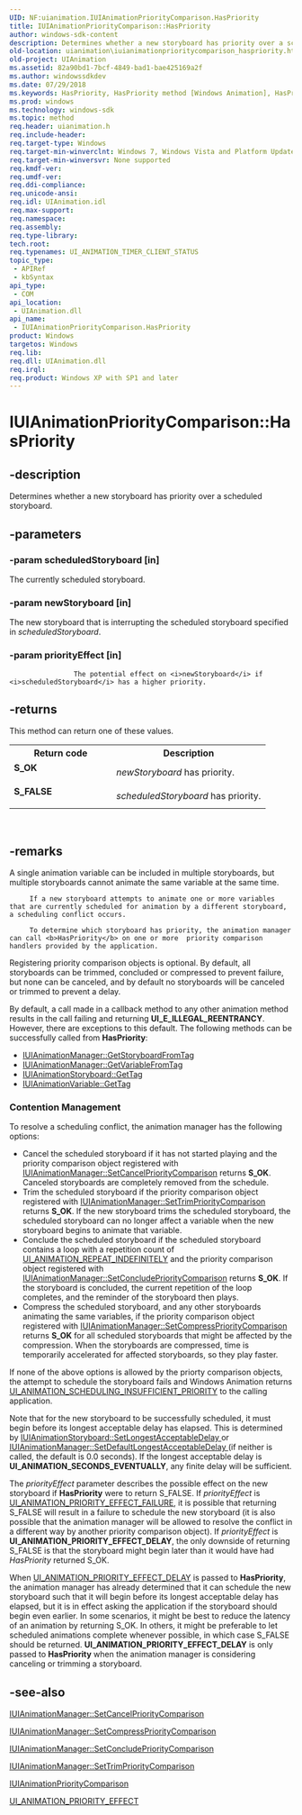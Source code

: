 ```yaml
---
UID: NF:uianimation.IUIAnimationPriorityComparison.HasPriority
title: IUIAnimationPriorityComparison::HasPriority
author: windows-sdk-content
description: Determines whether a new storyboard has priority over a scheduled storyboard.
old-location: uianimation\iuianimationprioritycomparison_haspriority.htm
old-project: UIAnimation
ms.assetid: 82a90bd1-7bcf-4849-bad1-bae425169a2f
ms.author: windowssdkdev
ms.date: 07/29/2018
ms.keywords: HasPriority, HasPriority method [Windows Animation], HasPriority method [Windows Animation],IUIAnimationPriorityComparison interface, IUIAnimationPriorityComparison interface [Windows Animation],HasPriority method, IUIAnimationPriorityComparison.HasPriority, IUIAnimationPriorityComparison::HasPriority, uianimation.iuianimationprioritycomparison_haspriority, uianimation/IUIAnimationPriorityComparison::HasPriority
ms.prod: windows
ms.technology: windows-sdk
ms.topic: method
req.header: uianimation.h
req.include-header: 
req.target-type: Windows
req.target-min-winverclnt: Windows 7, Windows Vista and Platform Update for Windows Vista [desktop apps \| UWP apps]
req.target-min-winversvr: None supported
req.kmdf-ver: 
req.umdf-ver: 
req.ddi-compliance: 
req.unicode-ansi: 
req.idl: UIAnimation.idl
req.max-support: 
req.namespace: 
req.assembly: 
req.type-library: 
tech.root: 
req.typenames: UI_ANIMATION_TIMER_CLIENT_STATUS
topic_type:
 - APIRef
 - kbSyntax
api_type:
 - COM
api_location:
 - UIAnimation.dll
api_name:
 - IUIAnimationPriorityComparison.HasPriority
product: Windows
targetos: Windows
req.lib: 
req.dll: UIAnimation.dll
req.irql: 
req.product: Windows XP with SP1 and later
---
```


# IUIAnimationPriorityComparison::HasPriority


## -description


Determines whether a new storyboard has priority over a scheduled storyboard.


## -parameters




### -param scheduledStoryboard [in]

The currently scheduled storyboard.


### -param newStoryboard [in]

The new storyboard that is interrupting the scheduled storyboard specified in <i>scheduledStoryboard</i>.


### -param priorityEffect [in]

 
					The potential effect on <i>newStoryboard</i> if <i>scheduledStoryboard</i> has a higher priority.


## -returns



This method can return one of these values.

<table>
<tr>
<th>Return code</th>
<th>Description</th>
</tr>
<tr>
<td width="40%">
<dl>
<dt><b>S_OK</b></dt>
</dl>
</td>
<td width="60%">
<i>newStoryboard</i> has priority.

</td>
</tr>
<tr>
<td width="40%">
<dl>
<dt><b>S_FALSE</b></dt>
</dl>
</td>
<td width="60%">
<i>scheduledStoryboard</i> has priority.

</td>
</tr>
</table>
 




## -remarks



A single animation variable can be included in multiple storyboards, 
         but multiple storyboards cannot animate the same variable at the same time.
         
         If a new storyboard attempts to animate one or more variables that are currently scheduled for animation by a different storyboard, a scheduling conflict occurs.
         
         To determine which storyboard has priority, the animation manager can call <b>HasPriority</b> on one or more  priority comparison handlers provided by the application.

Registering priority comparison objects is optional.  By default, all storyboards can be trimmed, concluded or compressed to prevent failure, but none can be canceled, and by default no storyboards will be canceled or trimmed to prevent a delay.

By default, a call made in a callback method to any other animation method results in the call failing and returning <b>UI_E_ILLEGAL_REENTRANCY</b>. However, there are exceptions to this default. The following methods can be successfully called from <b>HasPriority</b>:

<ul>
<li>
<a href="https://msdn.microsoft.com/74a9265a-3602-4707-949e-6073cbde9ac4">IUIAnimationManager::GetStoryboardFromTag</a>
</li>
<li>
<a href="https://msdn.microsoft.com/611c5341-f225-461d-9718-a2432d796764">IUIAnimationManager::GetVariableFromTag</a>
</li>
<li>
<a href="https://msdn.microsoft.com/9c74dc23-ea42-400d-a78c-79b716c5e614">IUIAnimationStoryboard::GetTag</a>
</li>
<li>
<a href="https://msdn.microsoft.com/2731d302-dc52-4a10-8012-a246856d132b">IUIAnimationVariable::GetTag</a>
</li>
</ul>
<h3><a id="Contention_Management"></a><a id="contention_management"></a><a id="CONTENTION_MANAGEMENT"></a>Contention Management</h3>

To resolve a scheduling conflict, 
         the animation manager has the following options:

<ul>
<li>Cancel the scheduled storyboard if it has not started playing and the priority comparison object registered with <a href="https://msdn.microsoft.com/cea146d1-4a9c-4089-8015-ac16602f5afd">IUIAnimationManager::SetCancelPriorityComparison</a> returns <b>S_OK</b>. Canceled storyboards are completely removed from the schedule.</li>
<li>Trim the scheduled storyboard if the priority comparison object registered with <a href="https://msdn.microsoft.com/f4c81cc4-4c00-4f78-819d-55f79972fe46">IUIAnimationManager::SetTrimPriorityComparison</a> returns <b>S_OK</b>. If the new storyboard trims the scheduled storyboard, the scheduled storyboard can no longer affect a variable when the new storyboard begins to animate that variable.</li>
<li>Conclude the scheduled storyboard if the scheduled storyboard contains a loop with a repetition count of <a href="https://msdn.microsoft.com/09213B74-16C9-48F9-9626-59FF6CFDE975">UI_ANIMATION_REPEAT_INDEFINITELY</a> and the priority comparison object registered with <a href="https://msdn.microsoft.com/00a3d7e4-7ad2-46a8-a9c2-0e725005c00b">IUIAnimationManager::SetConcludePriorityComparison</a> returns <b>S_OK</b>. If the storyboard is concluded, the current repetition of the loop completes, and the reminder of the storyboard then plays.</li>
<li>Compress the scheduled storyboard, and any other storyboards animating the same variables, if the priority comparison object registered with
            <a href="https://msdn.microsoft.com/bf2a7782-3541-483e-8d5e-3e82693f103c">IUIAnimationManager::SetCompressPriorityComparison</a>  returns <b>S_OK</b> for all scheduled storyboards that might be affected by the compression. When the storyboards are compressed, time is temporarily accelerated for affected storyboards, so they play faster.</li>
</ul>


If none of the above options is allowed by the priorty comparison objects, the attempt to schedule the storyboard fails and Windows Animation returns <a href="https://msdn.microsoft.com/2d62589a-9121-4af6-b704-566a28dcc21e">UI_ANIMATION_SCHEDULING_INSUFFICIENT_PRIORITY</a> to the calling application.

Note that for the new storyboard to be successfully scheduled, it must begin before its longest acceptable delay has elapsed.  This is determined by <a href="https://msdn.microsoft.com/5f87a4b1-8db9-42ba-963f-664db588c520">IUIAnimationStoryboard::SetLongestAcceptableDelay </a>or <a href="https://msdn.microsoft.com/27182009-1614-41a0-9b55-7c1dcb494883">IUIAnimationManager::SetDefaultLongestAcceptableDelay </a>(if neither is called, the default is 0.0 seconds).  If the longest acceptable delay is <b>UI_ANIMATION_SECONDS_EVENTUALLY</b>, any finite delay will be sufficient.

The <i>priorityEffect</i> parameter describes the possible effect on the new storyboard if <b>HasPriority</b> were to return S_FALSE.  If <i>priorityEffect</i> is <a href="https://msdn.microsoft.com/2da8fa3b-0947-46cb-bdb1-725da08b9aaa">UI_ANIMATION_PRIORITY_EFFECT_FAILURE</a>, it is possible that returning S_FALSE will result in a failure to schedule the new storyboard (it is also possible that the animation manager will be allowed to resolve the conflict in a different way by another priority comparison object).  If <i>priorityEffect</i> is <b>UI_ANIMATION_PRIORITY_EFFECT_DELAY</b>, the only downside of returning S_FALSE is that the storyboard might begin later than it would have had <i>HasPriority</i> returned S_OK.

When <a href="https://msdn.microsoft.com/2da8fa3b-0947-46cb-bdb1-725da08b9aaa">UI_ANIMATION_PRIORITY_EFFECT_DELAY</a> is passed to <b>HasPriority</b>, the animation manager has already determined that it can schedule the new storyboard such that it will begin before its longest acceptable delay has elapsed, but it is in effect asking the application if the storyboard should begin even earlier.  In some scenarios, it might be best to reduce the latency of an animation by returning S_OK.  In others, it might be preferable to let scheduled animations complete whenever possible, in which case S_FALSE should be returned.  <b>UI_ANIMATION_PRIORITY_EFFECT_DELAY</b> is only passed to <b>HasPriority</b> when the animation manager is considering canceling or trimming a storyboard.




## -see-also




<a href="https://msdn.microsoft.com/cea146d1-4a9c-4089-8015-ac16602f5afd">IUIAnimationManager::SetCancelPriorityComparison</a>



<a href="https://msdn.microsoft.com/bf2a7782-3541-483e-8d5e-3e82693f103c">IUIAnimationManager::SetCompressPriorityComparison</a>



<a href="https://msdn.microsoft.com/00a3d7e4-7ad2-46a8-a9c2-0e725005c00b">IUIAnimationManager::SetConcludePriorityComparison</a>



<a href="https://msdn.microsoft.com/f4c81cc4-4c00-4f78-819d-55f79972fe46">IUIAnimationManager::SetTrimPriorityComparison</a>



<a href="https://msdn.microsoft.com/65311cf0-f8d4-4d2c-bd4d-585ae5d921df">IUIAnimationPriorityComparison</a>



<a href="https://msdn.microsoft.com/2da8fa3b-0947-46cb-bdb1-725da08b9aaa">UI_ANIMATION_PRIORITY_EFFECT</a>
 

 

